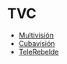 # TVC

* [Multivisión](https://teveo.cu/live/video/ubXyE5z29hgjJHSH)
* [Cubavisión](https://teveo.cu/live/video/G9bkUAyaJDwyJh5S)
* [TeleRebelde](https://teveo.cu/live/video/zeZmyVqvdkR4GWRu)
